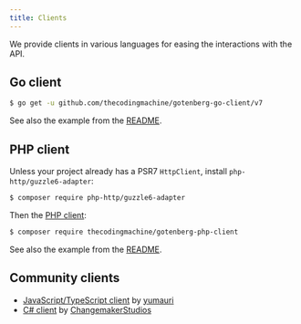 ```yaml
---
title: Clients
---
```


We provide clients in various languages for easing the interactions with the API.

## Go client

```bash
$ go get -u github.com/thecodingmachine/gotenberg-go-client/v7
```

See also the example from the [README](https://github.com/thecodingmachine/gotenberg-go-client/blob/master/README.md).

## PHP client

Unless your project already has a PSR7 `HttpClient`, install `php-http/guzzle6-adapter`:

```bash
$ composer require php-http/guzzle6-adapter
```

Then the [PHP client](https://github.com/thecodingmachine/gotenberg-php-client):

```bash
$ composer require thecodingmachine/gotenberg-php-client
```

See also the example from the [README](https://github.com/thecodingmachine/gotenberg-php-client/blob/master/README.md).

## Community clients

* [JavaScript/TypeScript client](https://github.com/yumauri/gotenberg-js-client) by [yumauri](https://github.com/yumauri)
* [C# client](https://github.com/ChangemakerStudios/GotenbergSharpApiClient) by [ChangemakerStudios](https://github.com/ChangemakerStudios)
